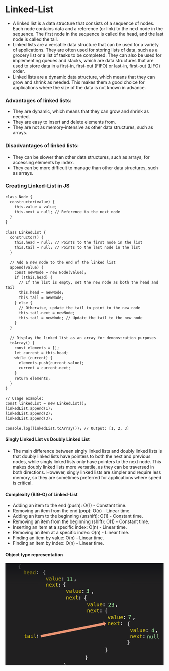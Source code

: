 # Linked-List
* A linked list is a data structure that consists of a sequence of nodes. Each node contains data and a reference (or link) to the next node in the sequence. The first node in the sequence is called the head, and the last node is called the tail.
* Linked lists are a versatile data structure that can be used for a variety of applications. They are often used for storing lists of data, such as a grocery list or a list of tasks to be completed. They can also be used for implementing queues and stacks, which are data structures that are used to store data in a first-in, first-out (FIFO) or last-in, first-out (LIFO) order.
* Linked lists are a dynamic data structure, which means that they can grow and shrink as needed. This makes them a good choice for applications where the size of the data is not known in advance.
### Advantages of linked lists:
* They are dynamic, which means that they can grow and shrink as needed.
* They are easy to insert and delete elements from.
* They are not as memory-intensive as other data structures, such as arrays.
### Disadvantages of linked lists:
* They can be slower than other data structures, such as arrays, for accessing elements by index.
* They can be more difficult to manage than other data structures, such as arrays.
### Creating Linked-List in JS
```
class Node {
  constructor(value) {
    this.value = value;
    this.next = null; // Reference to the next node
  }
}

class LinkedList {
  constructor() {
    this.head = null; // Points to the first node in the list
    this.tail = null; // Points to the last node in the list
  }

  // Add a new node to the end of the linked list
  append(value) {
    const newNode = new Node(value);
    if (!this.head) {
      // If the list is empty, set the new node as both the head and tail
      this.head = newNode;
      this.tail = newNode;
    } else {
      // Otherwise, update the tail to point to the new node
      this.tail.next = newNode;
      this.tail = newNode; // Update the tail to the new node
    }
  }

  // Display the linked list as an array for demonstration purposes
  toArray() {
    const elements = [];
    let current = this.head;
    while (current) {
      elements.push(current.value);
      current = current.next;
    }
    return elements;
  }
}

// Usage example:
const linkedList = new LinkedList();
linkedList.append(1);
linkedList.append(2);
linkedList.append(3);

console.log(linkedList.toArray()); // Output: [1, 2, 3]
```
#### Singly Linked List vs Doubly Linked List
* The main difference between singly linked lists and doubly linked lists is that doubly linked lists have pointers to both the next and previous nodes, while singly linked lists only have pointers to the next node. This makes doubly linked lists more versatile, as they can be traversed in both directions. However, singly linked lists are simpler and require less memory, so they are sometimes preferred for applications where speed is critical.
#### Complexity (BIG-O) of Linked-List
* Adding an item to the end (push): O(1) - Constant time.
* Removing an item from the end (pop): O(n) - Linear time.
* Adding an item to the beginning (unshift): O(1) - Constant time.
* Removing an item from the beginning (shift): O(1) - Constant time.
* Inserting an item at a specific index: O(n) - Linear time.
* Removing an item at a specific index: O(n) - Linear time.
* Finding an item by value: O(n) - Linear time.
* Finding an item by index: O(n) - Linear time.
#### Object type representation
![Screenshot](https://github.com/vishnuabhi4/Data-Structure-JS/blob/main/Big-O/Assets/linked%20list%20object.png?raw=true)
